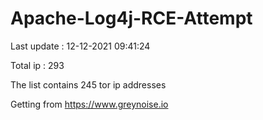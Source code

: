 # Apache-Log4j-RCE-Attempt

Last update : 12-12-2021 09:41:24

Total ip : 293

The list contains 245 tor ip addresses

Getting from https://www.greynoise.io
